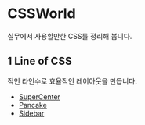 # CSSWorld

실무에서 사용할만한 CSS를 정리해 봅니다.

## 1 Line of CSS

적인 라인수로 효율적인 레이아웃을 만듭니다.

- [SuperCenter](https://github.com/yonghap/CSSWorld/blob/main/posts/01.SuperCenter.md)
- [Pancake](https://github.com/yonghap/CSSWorld/blob/main/posts/02.Pancake.md)
- [Sidebar](https://github.com/yonghap/CSSWorld/blob/main/posts/03.Sidebar.md)

